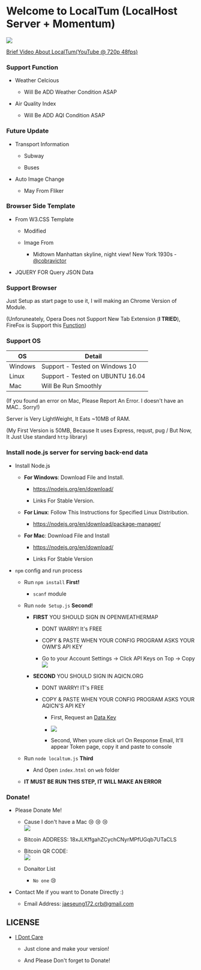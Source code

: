 # Welcome to LocalTum (LocalHost Server + Momentum)

![](./image/screen_photo.png)

[Brief Video About LocalTum(YouTube @ 720p 48fps)](https://youtu.be/O1tpNngIbfI)

### Support Function

- Weather Celcious

	- Will Be ADD Weather Condition ASAP

- Air Quality Index

	- Will Be ADD AQI Condition ASAP
	
### Future Update

- Transport Information

	- Subway
	
	- Buses

- Auto Image Change
	
	- May From Fliker

### Browser Side Template

- From W3.CSS Template

	- Modified 
	
	- Image From 
	
		- Midtown Manhattan skyline, night view! New York 1930s - [@cobravictor](https://flic.kr/p/dqci3x)
	
- JQUERY FOR Query JSON Data

### Support Browser

Just Setup as start page to use it, I will making an Chrome Version of Module.

(Unforuneately, Opera Does not Support New Tab Extension (**I TRIED**), FireFox is Support this [Function](https://developer.mozilla.org/en-US/Add-ons/WebExtensions/manifest.json/chrome_url_overrides))

### Support OS

OS|Detail
---|---
Windows|Support - Tested on Windows 10
Linux|Support - Tested on UBUNTU 16.04
Mac|Will Be Run Smoothly

(If you found an error on Mac, Please Report An Error. I doesn't have an MAC.. Sorry!)

Server is Very LightWeight, It Eats ~10MB of RAM.

(My First Version is 50MB, Because It uses Express, requst, pug / But Now, It Just Use standard `http` library)

### Install node.js server for serving back-end data

- Install Node.js 

	- **For Windows**: Download File and Install.
	
		- https://nodejs.org/en/download/
		
		- Links For Stable Version.
	
	- **For Linux**: Follow This Instructions for Specified Linux Distribution.
	
		- https://nodejs.org/en/download/package-manager/
	
	- **For Mac**: Download File and Install 
	
		- https://nodejs.org/en/download/
		
		- Links For Stable Version
		
- `npm` config and run process 
	
	- Run `npm install` **First!**
	
		- `scanf` module
	
	- Run `node Setup.js` **Second!**
	
		- **FIRST** YOU SHOULD SIGN IN OPENWEATHERMAP
		
			- DONT WARRY! It's FREE
			
			- COPY & PASTE WHEN YOUR CONFIG PROGRAM ASKS YOUR OWM'S API KEY
			
			- Go to your Account Settings -> Click API Keys on Top -> Copy <br /> ![](./image/owm_instruction.png)
			
		- **SECOND** YOU SHOULD SIGN IN AQICN.ORG
		
			- DONT WARRY! IT's FREE
			
			- COPY & PASTE WHEN YOUR CONFIG PROGRAM ASKS YOUR AQICN'S API KEY
			
				- First, Request an [Data Key](http://aqicn.org/data-platform/token/#/)
				
				- ![](./image/aqi_instruction.png)
				
				- Second, When youre click url On Response Email, It'll appear Token page, copy it and paste to console
	
	- Run `node localtum.js` **Third**
	
		- And Open `index.html` on `web` folder
	
	- **IT MUST BE RUN THIS STEP, IT WILL MAKE AN ERROR**


### Donate!

- Please Donate Me!

	- Cause I don't have a Mac :cry: :cry: :cry: <br /> ![](./image/donate.jpg)

	- Bitcoin ADDRESS: 18xJLKffgahZCychCNyrMPfUGqb7UTaCLS
	
	- Bitcoin QR CODE: <br /> ![](./image/bitcoinqrcode.png)
	
	- Donaitor List
	
		- `No one` :cry:
	
- Contact Me if you want to Donate Directly :) 

	- Email Address: jaeseung172.crb@gmail.com
	
## LICENSE 

- [I Dont Care](https://www.youtube.com/watch?v=4MgAxMO1KD0)

	- Just clone and make your version!
	
	- And Please Don't forget to Donate!